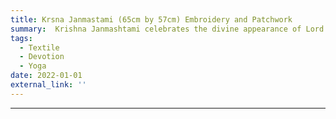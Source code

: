 ```yaml
---
title: Krsna Janmastami (65cm by 57cm) Embroidery and Patchwork
summary:  Krishna Janmashtami celebrates the divine appearance of Lord Krishna, who descended to protect dharma and spread joy through his pastimes. On this sacred night, he appeared in the prison of Kamsa, illuminating the dark cell with his divine form.
tags:
  - Textile
  - Devotion
  - Yoga
date: 2022-01-01
external_link: ''
---
```

---